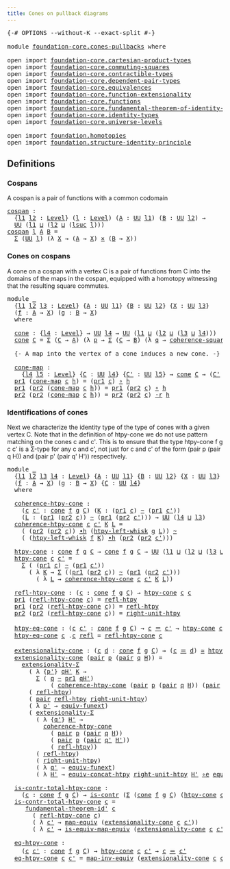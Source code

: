 ```yaml
---
title: Cones on pullback diagrams
---
```


<pre class="Agda"><a id="52" class="Symbol">{-#</a> <a id="56" class="Keyword">OPTIONS</a> <a id="64" class="Pragma">--without-K</a> <a id="76" class="Pragma">--exact-split</a> <a id="90" class="Symbol">#-}</a>

<a id="95" class="Keyword">module</a> <a id="102" href="foundation-core.cones-pullbacks.html" class="Module">foundation-core.cones-pullbacks</a> <a id="134" class="Keyword">where</a>

<a id="141" class="Keyword">open</a> <a id="146" class="Keyword">import</a> <a id="153" href="foundation-core.cartesian-product-types.html" class="Module">foundation-core.cartesian-product-types</a>
<a id="193" class="Keyword">open</a> <a id="198" class="Keyword">import</a> <a id="205" href="foundation-core.commuting-squares.html" class="Module">foundation-core.commuting-squares</a>
<a id="239" class="Keyword">open</a> <a id="244" class="Keyword">import</a> <a id="251" href="foundation-core.contractible-types.html" class="Module">foundation-core.contractible-types</a>
<a id="286" class="Keyword">open</a> <a id="291" class="Keyword">import</a> <a id="298" href="foundation-core.dependent-pair-types.html" class="Module">foundation-core.dependent-pair-types</a>
<a id="335" class="Keyword">open</a> <a id="340" class="Keyword">import</a> <a id="347" href="foundation-core.equivalences.html" class="Module">foundation-core.equivalences</a>
<a id="376" class="Keyword">open</a> <a id="381" class="Keyword">import</a> <a id="388" href="foundation-core.function-extensionality.html" class="Module">foundation-core.function-extensionality</a>
<a id="428" class="Keyword">open</a> <a id="433" class="Keyword">import</a> <a id="440" href="foundation-core.functions.html" class="Module">foundation-core.functions</a>
<a id="466" class="Keyword">open</a> <a id="471" class="Keyword">import</a> <a id="478" href="foundation-core.fundamental-theorem-of-identity-types.html" class="Module">foundation-core.fundamental-theorem-of-identity-types</a>
<a id="532" class="Keyword">open</a> <a id="537" class="Keyword">import</a> <a id="544" href="foundation-core.identity-types.html" class="Module">foundation-core.identity-types</a>
<a id="575" class="Keyword">open</a> <a id="580" class="Keyword">import</a> <a id="587" href="foundation-core.universe-levels.html" class="Module">foundation-core.universe-levels</a>

<a id="620" class="Keyword">open</a> <a id="625" class="Keyword">import</a> <a id="632" href="foundation.homotopies.html" class="Module">foundation.homotopies</a>
<a id="654" class="Keyword">open</a> <a id="659" class="Keyword">import</a> <a id="666" href="foundation.structure-identity-principle.html" class="Module">foundation.structure-identity-principle</a>
</pre>
## Definitions

### Cospans

A cospan is a pair of functions with a common codomain

<pre class="Agda"><a id="cospan"></a><a id="804" href="foundation-core.cones-pullbacks.html#804" class="Function">cospan</a> <a id="811" class="Symbol">:</a>
  <a id="815" class="Symbol">{</a><a id="816" href="foundation-core.cones-pullbacks.html#816" class="Bound">l1</a> <a id="819" href="foundation-core.cones-pullbacks.html#819" class="Bound">l2</a> <a id="822" class="Symbol">:</a> <a id="824" href="Agda.Primitive.html#597" class="Postulate">Level</a><a id="829" class="Symbol">}</a> <a id="831" class="Symbol">(</a><a id="832" href="foundation-core.cones-pullbacks.html#832" class="Bound">l</a> <a id="834" class="Symbol">:</a> <a id="836" href="Agda.Primitive.html#597" class="Postulate">Level</a><a id="841" class="Symbol">)</a> <a id="843" class="Symbol">(</a><a id="844" href="foundation-core.cones-pullbacks.html#844" class="Bound">A</a> <a id="846" class="Symbol">:</a> <a id="848" href="foundation-core.universe-levels.html#235" class="Primitive">UU</a> <a id="851" href="foundation-core.cones-pullbacks.html#816" class="Bound">l1</a><a id="853" class="Symbol">)</a> <a id="855" class="Symbol">(</a><a id="856" href="foundation-core.cones-pullbacks.html#856" class="Bound">B</a> <a id="858" class="Symbol">:</a> <a id="860" href="foundation-core.universe-levels.html#235" class="Primitive">UU</a> <a id="863" href="foundation-core.cones-pullbacks.html#819" class="Bound">l2</a><a id="865" class="Symbol">)</a> <a id="867" class="Symbol">→</a>
  <a id="871" href="foundation-core.universe-levels.html#235" class="Primitive">UU</a> <a id="874" class="Symbol">(</a><a id="875" href="foundation-core.cones-pullbacks.html#816" class="Bound">l1</a> <a id="878" href="Agda.Primitive.html#810" class="Primitive Operator">⊔</a> <a id="880" class="Symbol">(</a><a id="881" href="foundation-core.cones-pullbacks.html#819" class="Bound">l2</a> <a id="884" href="Agda.Primitive.html#810" class="Primitive Operator">⊔</a> <a id="886" class="Symbol">(</a><a id="887" href="Agda.Primitive.html#780" class="Primitive">lsuc</a> <a id="892" href="foundation-core.cones-pullbacks.html#832" class="Bound">l</a><a id="893" class="Symbol">)))</a>
<a id="897" href="foundation-core.cones-pullbacks.html#804" class="Function">cospan</a> <a id="904" href="foundation-core.cones-pullbacks.html#904" class="Bound">l</a> <a id="906" href="foundation-core.cones-pullbacks.html#906" class="Bound">A</a> <a id="908" href="foundation-core.cones-pullbacks.html#908" class="Bound">B</a> <a id="910" class="Symbol">=</a>
  <a id="914" href="foundation-core.dependent-pair-types.html#515" class="Record">Σ</a> <a id="916" class="Symbol">(</a><a id="917" href="foundation-core.universe-levels.html#235" class="Primitive">UU</a> <a id="920" href="foundation-core.cones-pullbacks.html#904" class="Bound">l</a><a id="921" class="Symbol">)</a> <a id="923" class="Symbol">(λ</a> <a id="926" href="foundation-core.cones-pullbacks.html#926" class="Bound">X</a> <a id="928" class="Symbol">→</a> <a id="930" class="Symbol">(</a><a id="931" href="foundation-core.cones-pullbacks.html#906" class="Bound">A</a> <a id="933" class="Symbol">→</a> <a id="935" href="foundation-core.cones-pullbacks.html#926" class="Bound">X</a><a id="936" class="Symbol">)</a> <a id="938" href="foundation-core.cartesian-product-types.html#590" class="Function Operator">×</a> <a id="940" class="Symbol">(</a><a id="941" href="foundation-core.cones-pullbacks.html#908" class="Bound">B</a> <a id="943" class="Symbol">→</a> <a id="945" href="foundation-core.cones-pullbacks.html#926" class="Bound">X</a><a id="946" class="Symbol">))</a>
</pre>
### Cones on cospans

A cone on a cospan with a vertex C is a pair of functions from C into the domains of the maps in the cospan, equipped with a homotopy witnessing that the resulting square commutes.

<pre class="Agda"><a id="1166" class="Keyword">module</a> <a id="1173" href="foundation-core.cones-pullbacks.html#1173" class="Module">_</a>
  <a id="1177" class="Symbol">{</a><a id="1178" href="foundation-core.cones-pullbacks.html#1178" class="Bound">l1</a> <a id="1181" href="foundation-core.cones-pullbacks.html#1181" class="Bound">l2</a> <a id="1184" href="foundation-core.cones-pullbacks.html#1184" class="Bound">l3</a> <a id="1187" class="Symbol">:</a> <a id="1189" href="Agda.Primitive.html#597" class="Postulate">Level</a><a id="1194" class="Symbol">}</a> <a id="1196" class="Symbol">{</a><a id="1197" href="foundation-core.cones-pullbacks.html#1197" class="Bound">A</a> <a id="1199" class="Symbol">:</a> <a id="1201" href="foundation-core.universe-levels.html#235" class="Primitive">UU</a> <a id="1204" href="foundation-core.cones-pullbacks.html#1178" class="Bound">l1</a><a id="1206" class="Symbol">}</a> <a id="1208" class="Symbol">{</a><a id="1209" href="foundation-core.cones-pullbacks.html#1209" class="Bound">B</a> <a id="1211" class="Symbol">:</a> <a id="1213" href="foundation-core.universe-levels.html#235" class="Primitive">UU</a> <a id="1216" href="foundation-core.cones-pullbacks.html#1181" class="Bound">l2</a><a id="1218" class="Symbol">}</a> <a id="1220" class="Symbol">{</a><a id="1221" href="foundation-core.cones-pullbacks.html#1221" class="Bound">X</a> <a id="1223" class="Symbol">:</a> <a id="1225" href="foundation-core.universe-levels.html#235" class="Primitive">UU</a> <a id="1228" href="foundation-core.cones-pullbacks.html#1184" class="Bound">l3</a><a id="1230" class="Symbol">}</a>
  <a id="1234" class="Symbol">(</a><a id="1235" href="foundation-core.cones-pullbacks.html#1235" class="Bound">f</a> <a id="1237" class="Symbol">:</a> <a id="1239" href="foundation-core.cones-pullbacks.html#1197" class="Bound">A</a> <a id="1241" class="Symbol">→</a> <a id="1243" href="foundation-core.cones-pullbacks.html#1221" class="Bound">X</a><a id="1244" class="Symbol">)</a> <a id="1246" class="Symbol">(</a><a id="1247" href="foundation-core.cones-pullbacks.html#1247" class="Bound">g</a> <a id="1249" class="Symbol">:</a> <a id="1251" href="foundation-core.cones-pullbacks.html#1209" class="Bound">B</a> <a id="1253" class="Symbol">→</a> <a id="1255" href="foundation-core.cones-pullbacks.html#1221" class="Bound">X</a><a id="1256" class="Symbol">)</a>
  <a id="1260" class="Keyword">where</a>
   
  <a id="1272" href="foundation-core.cones-pullbacks.html#1272" class="Function">cone</a> <a id="1277" class="Symbol">:</a> <a id="1279" class="Symbol">{</a><a id="1280" href="foundation-core.cones-pullbacks.html#1280" class="Bound">l4</a> <a id="1283" class="Symbol">:</a> <a id="1285" href="Agda.Primitive.html#597" class="Postulate">Level</a><a id="1290" class="Symbol">}</a> <a id="1292" class="Symbol">→</a> <a id="1294" href="foundation-core.universe-levels.html#235" class="Primitive">UU</a> <a id="1297" href="foundation-core.cones-pullbacks.html#1280" class="Bound">l4</a> <a id="1300" class="Symbol">→</a> <a id="1302" href="foundation-core.universe-levels.html#235" class="Primitive">UU</a> <a id="1305" class="Symbol">(</a><a id="1306" href="foundation-core.cones-pullbacks.html#1178" class="Bound">l1</a> <a id="1309" href="Agda.Primitive.html#810" class="Primitive Operator">⊔</a> <a id="1311" class="Symbol">(</a><a id="1312" href="foundation-core.cones-pullbacks.html#1181" class="Bound">l2</a> <a id="1315" href="Agda.Primitive.html#810" class="Primitive Operator">⊔</a> <a id="1317" class="Symbol">(</a><a id="1318" href="foundation-core.cones-pullbacks.html#1184" class="Bound">l3</a> <a id="1321" href="Agda.Primitive.html#810" class="Primitive Operator">⊔</a> <a id="1323" href="foundation-core.cones-pullbacks.html#1280" class="Bound">l4</a><a id="1325" class="Symbol">)))</a>
  <a id="1331" href="foundation-core.cones-pullbacks.html#1272" class="Function">cone</a> <a id="1336" href="foundation-core.cones-pullbacks.html#1336" class="Bound">C</a> <a id="1338" class="Symbol">=</a> <a id="1340" href="foundation-core.dependent-pair-types.html#515" class="Record">Σ</a> <a id="1342" class="Symbol">(</a><a id="1343" href="foundation-core.cones-pullbacks.html#1336" class="Bound">C</a> <a id="1345" class="Symbol">→</a> <a id="1347" href="foundation-core.cones-pullbacks.html#1197" class="Bound">A</a><a id="1348" class="Symbol">)</a> <a id="1350" class="Symbol">(λ</a> <a id="1353" href="foundation-core.cones-pullbacks.html#1353" class="Bound">p</a> <a id="1355" class="Symbol">→</a> <a id="1357" href="foundation-core.dependent-pair-types.html#515" class="Record">Σ</a> <a id="1359" class="Symbol">(</a><a id="1360" href="foundation-core.cones-pullbacks.html#1336" class="Bound">C</a> <a id="1362" class="Symbol">→</a> <a id="1364" href="foundation-core.cones-pullbacks.html#1209" class="Bound">B</a><a id="1365" class="Symbol">)</a> <a id="1367" class="Symbol">(λ</a> <a id="1370" href="foundation-core.cones-pullbacks.html#1370" class="Bound">q</a> <a id="1372" class="Symbol">→</a> <a id="1374" href="foundation-core.commuting-squares.html#545" class="Function">coherence-square</a> <a id="1391" href="foundation-core.cones-pullbacks.html#1370" class="Bound">q</a> <a id="1393" href="foundation-core.cones-pullbacks.html#1353" class="Bound">p</a> <a id="1395" href="foundation-core.cones-pullbacks.html#1247" class="Bound">g</a> <a id="1397" href="foundation-core.cones-pullbacks.html#1235" class="Bound">f</a><a id="1398" class="Symbol">))</a>

  <a id="1404" class="Comment">{- A map into the vertex of a cone induces a new cone. -}</a>
  
  <a id="1467" href="foundation-core.cones-pullbacks.html#1467" class="Function">cone-map</a> <a id="1476" class="Symbol">:</a>
    <a id="1482" class="Symbol">{</a><a id="1483" href="foundation-core.cones-pullbacks.html#1483" class="Bound">l4</a> <a id="1486" href="foundation-core.cones-pullbacks.html#1486" class="Bound">l5</a> <a id="1489" class="Symbol">:</a> <a id="1491" href="Agda.Primitive.html#597" class="Postulate">Level</a><a id="1496" class="Symbol">}</a> <a id="1498" class="Symbol">{</a><a id="1499" href="foundation-core.cones-pullbacks.html#1499" class="Bound">C</a> <a id="1501" class="Symbol">:</a> <a id="1503" href="foundation-core.universe-levels.html#235" class="Primitive">UU</a> <a id="1506" href="foundation-core.cones-pullbacks.html#1483" class="Bound">l4</a><a id="1508" class="Symbol">}</a> <a id="1510" class="Symbol">{</a><a id="1511" href="foundation-core.cones-pullbacks.html#1511" class="Bound">C&#39;</a> <a id="1514" class="Symbol">:</a> <a id="1516" href="foundation-core.universe-levels.html#235" class="Primitive">UU</a> <a id="1519" href="foundation-core.cones-pullbacks.html#1486" class="Bound">l5</a><a id="1521" class="Symbol">}</a> <a id="1523" class="Symbol">→</a> <a id="1525" href="foundation-core.cones-pullbacks.html#1272" class="Function">cone</a> <a id="1530" href="foundation-core.cones-pullbacks.html#1499" class="Bound">C</a> <a id="1532" class="Symbol">→</a> <a id="1534" class="Symbol">(</a><a id="1535" href="foundation-core.cones-pullbacks.html#1511" class="Bound">C&#39;</a> <a id="1538" class="Symbol">→</a> <a id="1540" href="foundation-core.cones-pullbacks.html#1499" class="Bound">C</a><a id="1541" class="Symbol">)</a> <a id="1543" class="Symbol">→</a> <a id="1545" href="foundation-core.cones-pullbacks.html#1272" class="Function">cone</a> <a id="1550" href="foundation-core.cones-pullbacks.html#1511" class="Bound">C&#39;</a>
  <a id="1555" href="foundation-core.dependent-pair-types.html#605" class="Field">pr1</a> <a id="1559" class="Symbol">(</a><a id="1560" href="foundation-core.cones-pullbacks.html#1467" class="Function">cone-map</a> <a id="1569" href="foundation-core.cones-pullbacks.html#1569" class="Bound">c</a> <a id="1571" href="foundation-core.cones-pullbacks.html#1571" class="Bound">h</a><a id="1572" class="Symbol">)</a> <a id="1574" class="Symbol">=</a> <a id="1576" class="Symbol">(</a><a id="1577" href="foundation-core.dependent-pair-types.html#605" class="Field">pr1</a> <a id="1581" href="foundation-core.cones-pullbacks.html#1569" class="Bound">c</a><a id="1582" class="Symbol">)</a> <a id="1584" href="foundation-core.functions.html#420" class="Function Operator">∘</a> <a id="1586" href="foundation-core.cones-pullbacks.html#1571" class="Bound">h</a>
  <a id="1590" href="foundation-core.dependent-pair-types.html#605" class="Field">pr1</a> <a id="1594" class="Symbol">(</a><a id="1595" href="foundation-core.dependent-pair-types.html#617" class="Field">pr2</a> <a id="1599" class="Symbol">(</a><a id="1600" href="foundation-core.cones-pullbacks.html#1467" class="Function">cone-map</a> <a id="1609" href="foundation-core.cones-pullbacks.html#1609" class="Bound">c</a> <a id="1611" href="foundation-core.cones-pullbacks.html#1611" class="Bound">h</a><a id="1612" class="Symbol">))</a> <a id="1615" class="Symbol">=</a> <a id="1617" href="foundation-core.dependent-pair-types.html#605" class="Field">pr1</a> <a id="1621" class="Symbol">(</a><a id="1622" href="foundation-core.dependent-pair-types.html#617" class="Field">pr2</a> <a id="1626" href="foundation-core.cones-pullbacks.html#1609" class="Bound">c</a><a id="1627" class="Symbol">)</a> <a id="1629" href="foundation-core.functions.html#420" class="Function Operator">∘</a> <a id="1631" href="foundation-core.cones-pullbacks.html#1611" class="Bound">h</a>
  <a id="1635" href="foundation-core.dependent-pair-types.html#617" class="Field">pr2</a> <a id="1639" class="Symbol">(</a><a id="1640" href="foundation-core.dependent-pair-types.html#617" class="Field">pr2</a> <a id="1644" class="Symbol">(</a><a id="1645" href="foundation-core.cones-pullbacks.html#1467" class="Function">cone-map</a> <a id="1654" href="foundation-core.cones-pullbacks.html#1654" class="Bound">c</a> <a id="1656" href="foundation-core.cones-pullbacks.html#1656" class="Bound">h</a><a id="1657" class="Symbol">))</a> <a id="1660" class="Symbol">=</a> <a id="1662" href="foundation-core.dependent-pair-types.html#617" class="Field">pr2</a> <a id="1666" class="Symbol">(</a><a id="1667" href="foundation-core.dependent-pair-types.html#617" class="Field">pr2</a> <a id="1671" href="foundation-core.cones-pullbacks.html#1654" class="Bound">c</a><a id="1672" class="Symbol">)</a> <a id="1674" href="foundation-core.homotopies.html#2083" class="Function Operator">·r</a> <a id="1677" href="foundation-core.cones-pullbacks.html#1656" class="Bound">h</a>
</pre>
### Identifications of cones

Next we characterize the identity type of the type of cones with a given vertex C. Note that in the definition of htpy-cone we do not use pattern matching on the cones c and c'. This is to ensure that the type htpy-cone f g c c' is a Σ-type for any c and c', not just for c and c' of the form (pair p (pair q H)) and (pair p' (pair q' H')) respectively.

<pre class="Agda"><a id="2077" class="Keyword">module</a> <a id="2084" href="foundation-core.cones-pullbacks.html#2084" class="Module">_</a>
  <a id="2088" class="Symbol">{</a><a id="2089" href="foundation-core.cones-pullbacks.html#2089" class="Bound">l1</a> <a id="2092" href="foundation-core.cones-pullbacks.html#2092" class="Bound">l2</a> <a id="2095" href="foundation-core.cones-pullbacks.html#2095" class="Bound">l3</a> <a id="2098" href="foundation-core.cones-pullbacks.html#2098" class="Bound">l4</a> <a id="2101" class="Symbol">:</a> <a id="2103" href="Agda.Primitive.html#597" class="Postulate">Level</a><a id="2108" class="Symbol">}</a> <a id="2110" class="Symbol">{</a><a id="2111" href="foundation-core.cones-pullbacks.html#2111" class="Bound">A</a> <a id="2113" class="Symbol">:</a> <a id="2115" href="foundation-core.universe-levels.html#235" class="Primitive">UU</a> <a id="2118" href="foundation-core.cones-pullbacks.html#2089" class="Bound">l1</a><a id="2120" class="Symbol">}</a> <a id="2122" class="Symbol">{</a><a id="2123" href="foundation-core.cones-pullbacks.html#2123" class="Bound">B</a> <a id="2125" class="Symbol">:</a> <a id="2127" href="foundation-core.universe-levels.html#235" class="Primitive">UU</a> <a id="2130" href="foundation-core.cones-pullbacks.html#2092" class="Bound">l2</a><a id="2132" class="Symbol">}</a> <a id="2134" class="Symbol">{</a><a id="2135" href="foundation-core.cones-pullbacks.html#2135" class="Bound">X</a> <a id="2137" class="Symbol">:</a> <a id="2139" href="foundation-core.universe-levels.html#235" class="Primitive">UU</a> <a id="2142" href="foundation-core.cones-pullbacks.html#2095" class="Bound">l3</a><a id="2144" class="Symbol">}</a>
  <a id="2148" class="Symbol">(</a><a id="2149" href="foundation-core.cones-pullbacks.html#2149" class="Bound">f</a> <a id="2151" class="Symbol">:</a> <a id="2153" href="foundation-core.cones-pullbacks.html#2111" class="Bound">A</a> <a id="2155" class="Symbol">→</a> <a id="2157" href="foundation-core.cones-pullbacks.html#2135" class="Bound">X</a><a id="2158" class="Symbol">)</a> <a id="2160" class="Symbol">(</a><a id="2161" href="foundation-core.cones-pullbacks.html#2161" class="Bound">g</a> <a id="2163" class="Symbol">:</a> <a id="2165" href="foundation-core.cones-pullbacks.html#2123" class="Bound">B</a> <a id="2167" class="Symbol">→</a> <a id="2169" href="foundation-core.cones-pullbacks.html#2135" class="Bound">X</a><a id="2170" class="Symbol">)</a> <a id="2172" class="Symbol">{</a><a id="2173" href="foundation-core.cones-pullbacks.html#2173" class="Bound">C</a> <a id="2175" class="Symbol">:</a> <a id="2177" href="foundation-core.universe-levels.html#235" class="Primitive">UU</a> <a id="2180" href="foundation-core.cones-pullbacks.html#2098" class="Bound">l4</a><a id="2182" class="Symbol">}</a>
  <a id="2186" class="Keyword">where</a>
  
  <a id="2197" href="foundation-core.cones-pullbacks.html#2197" class="Function">coherence-htpy-cone</a> <a id="2217" class="Symbol">:</a>
    <a id="2223" class="Symbol">(</a><a id="2224" href="foundation-core.cones-pullbacks.html#2224" class="Bound">c</a> <a id="2226" href="foundation-core.cones-pullbacks.html#2226" class="Bound">c&#39;</a> <a id="2229" class="Symbol">:</a> <a id="2231" href="foundation-core.cones-pullbacks.html#1272" class="Function">cone</a> <a id="2236" href="foundation-core.cones-pullbacks.html#2149" class="Bound">f</a> <a id="2238" href="foundation-core.cones-pullbacks.html#2161" class="Bound">g</a> <a id="2240" href="foundation-core.cones-pullbacks.html#2173" class="Bound">C</a><a id="2241" class="Symbol">)</a> <a id="2243" class="Symbol">(</a><a id="2244" href="foundation-core.cones-pullbacks.html#2244" class="Bound">K</a> <a id="2246" class="Symbol">:</a> <a id="2248" class="Symbol">(</a><a id="2249" href="foundation-core.dependent-pair-types.html#605" class="Field">pr1</a> <a id="2253" href="foundation-core.cones-pullbacks.html#2224" class="Bound">c</a><a id="2254" class="Symbol">)</a> <a id="2256" href="foundation-core.homotopies.html#627" class="Function Operator">~</a> <a id="2258" class="Symbol">(</a><a id="2259" href="foundation-core.dependent-pair-types.html#605" class="Field">pr1</a> <a id="2263" href="foundation-core.cones-pullbacks.html#2226" class="Bound">c&#39;</a><a id="2265" class="Symbol">))</a>
    <a id="2272" class="Symbol">(</a><a id="2273" href="foundation-core.cones-pullbacks.html#2273" class="Bound">L</a> <a id="2275" class="Symbol">:</a> <a id="2277" class="Symbol">(</a><a id="2278" href="foundation-core.dependent-pair-types.html#605" class="Field">pr1</a> <a id="2282" class="Symbol">(</a><a id="2283" href="foundation-core.dependent-pair-types.html#617" class="Field">pr2</a> <a id="2287" href="foundation-core.cones-pullbacks.html#2224" class="Bound">c</a><a id="2288" class="Symbol">))</a> <a id="2291" href="foundation-core.homotopies.html#627" class="Function Operator">~</a> <a id="2293" class="Symbol">(</a><a id="2294" href="foundation-core.dependent-pair-types.html#605" class="Field">pr1</a> <a id="2298" class="Symbol">(</a><a id="2299" href="foundation-core.dependent-pair-types.html#617" class="Field">pr2</a> <a id="2303" href="foundation-core.cones-pullbacks.html#2226" class="Bound">c&#39;</a><a id="2305" class="Symbol">)))</a> <a id="2309" class="Symbol">→</a> <a id="2311" href="foundation-core.universe-levels.html#235" class="Primitive">UU</a> <a id="2314" class="Symbol">(</a><a id="2315" href="foundation-core.cones-pullbacks.html#2098" class="Bound">l4</a> <a id="2318" href="Agda.Primitive.html#810" class="Primitive Operator">⊔</a> <a id="2320" href="foundation-core.cones-pullbacks.html#2095" class="Bound">l3</a><a id="2322" class="Symbol">)</a>
  <a id="2326" href="foundation-core.cones-pullbacks.html#2197" class="Function">coherence-htpy-cone</a> <a id="2346" href="foundation-core.cones-pullbacks.html#2346" class="Bound">c</a> <a id="2348" href="foundation-core.cones-pullbacks.html#2348" class="Bound">c&#39;</a> <a id="2351" href="foundation-core.cones-pullbacks.html#2351" class="Bound">K</a> <a id="2353" href="foundation-core.cones-pullbacks.html#2353" class="Bound">L</a> <a id="2355" class="Symbol">=</a>
    <a id="2361" class="Symbol">(</a> <a id="2363" class="Symbol">(</a><a id="2364" href="foundation-core.dependent-pair-types.html#617" class="Field">pr2</a> <a id="2368" class="Symbol">(</a><a id="2369" href="foundation-core.dependent-pair-types.html#617" class="Field">pr2</a> <a id="2373" href="foundation-core.cones-pullbacks.html#2346" class="Bound">c</a><a id="2374" class="Symbol">))</a> <a id="2377" href="foundation-core.homotopies.html#1167" class="Function Operator">∙h</a> <a id="2380" class="Symbol">(</a><a id="2381" href="foundation-core.homotopies.html#1696" class="Function">htpy-left-whisk</a> <a id="2397" href="foundation-core.cones-pullbacks.html#2161" class="Bound">g</a> <a id="2399" href="foundation-core.cones-pullbacks.html#2353" class="Bound">L</a><a id="2400" class="Symbol">))</a> <a id="2403" href="foundation-core.homotopies.html#627" class="Function Operator">~</a>
    <a id="2409" class="Symbol">(</a> <a id="2411" class="Symbol">(</a><a id="2412" href="foundation-core.homotopies.html#1696" class="Function">htpy-left-whisk</a> <a id="2428" href="foundation-core.cones-pullbacks.html#2149" class="Bound">f</a> <a id="2430" href="foundation-core.cones-pullbacks.html#2351" class="Bound">K</a><a id="2431" class="Symbol">)</a> <a id="2433" href="foundation-core.homotopies.html#1167" class="Function Operator">∙h</a> <a id="2436" class="Symbol">(</a><a id="2437" href="foundation-core.dependent-pair-types.html#617" class="Field">pr2</a> <a id="2441" class="Symbol">(</a><a id="2442" href="foundation-core.dependent-pair-types.html#617" class="Field">pr2</a> <a id="2446" href="foundation-core.cones-pullbacks.html#2348" class="Bound">c&#39;</a><a id="2448" class="Symbol">)))</a>

  <a id="2455" href="foundation-core.cones-pullbacks.html#2455" class="Function">htpy-cone</a> <a id="2465" class="Symbol">:</a> <a id="2467" href="foundation-core.cones-pullbacks.html#1272" class="Function">cone</a> <a id="2472" href="foundation-core.cones-pullbacks.html#2149" class="Bound">f</a> <a id="2474" href="foundation-core.cones-pullbacks.html#2161" class="Bound">g</a> <a id="2476" href="foundation-core.cones-pullbacks.html#2173" class="Bound">C</a> <a id="2478" class="Symbol">→</a> <a id="2480" href="foundation-core.cones-pullbacks.html#1272" class="Function">cone</a> <a id="2485" href="foundation-core.cones-pullbacks.html#2149" class="Bound">f</a> <a id="2487" href="foundation-core.cones-pullbacks.html#2161" class="Bound">g</a> <a id="2489" href="foundation-core.cones-pullbacks.html#2173" class="Bound">C</a> <a id="2491" class="Symbol">→</a> <a id="2493" href="foundation-core.universe-levels.html#235" class="Primitive">UU</a> <a id="2496" class="Symbol">(</a><a id="2497" href="foundation-core.cones-pullbacks.html#2089" class="Bound">l1</a> <a id="2500" href="Agda.Primitive.html#810" class="Primitive Operator">⊔</a> <a id="2502" class="Symbol">(</a><a id="2503" href="foundation-core.cones-pullbacks.html#2092" class="Bound">l2</a> <a id="2506" href="Agda.Primitive.html#810" class="Primitive Operator">⊔</a> <a id="2508" class="Symbol">(</a><a id="2509" href="foundation-core.cones-pullbacks.html#2095" class="Bound">l3</a> <a id="2512" href="Agda.Primitive.html#810" class="Primitive Operator">⊔</a> <a id="2514" href="foundation-core.cones-pullbacks.html#2098" class="Bound">l4</a><a id="2516" class="Symbol">)))</a>
  <a id="2522" href="foundation-core.cones-pullbacks.html#2455" class="Function">htpy-cone</a> <a id="2532" href="foundation-core.cones-pullbacks.html#2532" class="Bound">c</a> <a id="2534" href="foundation-core.cones-pullbacks.html#2534" class="Bound">c&#39;</a> <a id="2537" class="Symbol">=</a>
    <a id="2543" href="foundation-core.dependent-pair-types.html#515" class="Record">Σ</a> <a id="2545" class="Symbol">(</a> <a id="2547" class="Symbol">(</a><a id="2548" href="foundation-core.dependent-pair-types.html#605" class="Field">pr1</a> <a id="2552" href="foundation-core.cones-pullbacks.html#2532" class="Bound">c</a><a id="2553" class="Symbol">)</a> <a id="2555" href="foundation-core.homotopies.html#627" class="Function Operator">~</a> <a id="2557" class="Symbol">(</a><a id="2558" href="foundation-core.dependent-pair-types.html#605" class="Field">pr1</a> <a id="2562" href="foundation-core.cones-pullbacks.html#2534" class="Bound">c&#39;</a><a id="2564" class="Symbol">))</a>
      <a id="2573" class="Symbol">(</a> <a id="2575" class="Symbol">λ</a> <a id="2577" href="foundation-core.cones-pullbacks.html#2577" class="Bound">K</a> <a id="2579" class="Symbol">→</a> <a id="2581" href="foundation-core.dependent-pair-types.html#515" class="Record">Σ</a> <a id="2583" class="Symbol">((</a><a id="2585" href="foundation-core.dependent-pair-types.html#605" class="Field">pr1</a> <a id="2589" class="Symbol">(</a><a id="2590" href="foundation-core.dependent-pair-types.html#617" class="Field">pr2</a> <a id="2594" href="foundation-core.cones-pullbacks.html#2532" class="Bound">c</a><a id="2595" class="Symbol">))</a> <a id="2598" href="foundation-core.homotopies.html#627" class="Function Operator">~</a> <a id="2600" class="Symbol">(</a><a id="2601" href="foundation-core.dependent-pair-types.html#605" class="Field">pr1</a> <a id="2605" class="Symbol">(</a><a id="2606" href="foundation-core.dependent-pair-types.html#617" class="Field">pr2</a> <a id="2610" href="foundation-core.cones-pullbacks.html#2534" class="Bound">c&#39;</a><a id="2612" class="Symbol">)))</a>
        <a id="2624" class="Symbol">(</a> <a id="2626" class="Symbol">λ</a> <a id="2628" href="foundation-core.cones-pullbacks.html#2628" class="Bound">L</a> <a id="2630" class="Symbol">→</a> <a id="2632" href="foundation-core.cones-pullbacks.html#2197" class="Function">coherence-htpy-cone</a> <a id="2652" href="foundation-core.cones-pullbacks.html#2532" class="Bound">c</a> <a id="2654" href="foundation-core.cones-pullbacks.html#2534" class="Bound">c&#39;</a> <a id="2657" href="foundation-core.cones-pullbacks.html#2577" class="Bound">K</a> <a id="2659" href="foundation-core.cones-pullbacks.html#2628" class="Bound">L</a><a id="2660" class="Symbol">))</a>

  <a id="2666" href="foundation-core.cones-pullbacks.html#2666" class="Function">refl-htpy-cone</a> <a id="2681" class="Symbol">:</a> <a id="2683" class="Symbol">(</a><a id="2684" href="foundation-core.cones-pullbacks.html#2684" class="Bound">c</a> <a id="2686" class="Symbol">:</a> <a id="2688" href="foundation-core.cones-pullbacks.html#1272" class="Function">cone</a> <a id="2693" href="foundation-core.cones-pullbacks.html#2149" class="Bound">f</a> <a id="2695" href="foundation-core.cones-pullbacks.html#2161" class="Bound">g</a> <a id="2697" href="foundation-core.cones-pullbacks.html#2173" class="Bound">C</a><a id="2698" class="Symbol">)</a> <a id="2700" class="Symbol">→</a> <a id="2702" href="foundation-core.cones-pullbacks.html#2455" class="Function">htpy-cone</a> <a id="2712" href="foundation-core.cones-pullbacks.html#2684" class="Bound">c</a> <a id="2714" href="foundation-core.cones-pullbacks.html#2684" class="Bound">c</a>
  <a id="2718" href="foundation-core.dependent-pair-types.html#605" class="Field">pr1</a> <a id="2722" class="Symbol">(</a><a id="2723" href="foundation-core.cones-pullbacks.html#2666" class="Function">refl-htpy-cone</a> <a id="2738" href="foundation-core.cones-pullbacks.html#2738" class="Bound">c</a><a id="2739" class="Symbol">)</a> <a id="2741" class="Symbol">=</a> <a id="2743" href="foundation-core.homotopies.html#741" class="Function">refl-htpy</a>
  <a id="2755" href="foundation-core.dependent-pair-types.html#605" class="Field">pr1</a> <a id="2759" class="Symbol">(</a><a id="2760" href="foundation-core.dependent-pair-types.html#617" class="Field">pr2</a> <a id="2764" class="Symbol">(</a><a id="2765" href="foundation-core.cones-pullbacks.html#2666" class="Function">refl-htpy-cone</a> <a id="2780" href="foundation-core.cones-pullbacks.html#2780" class="Bound">c</a><a id="2781" class="Symbol">))</a> <a id="2784" class="Symbol">=</a> <a id="2786" href="foundation-core.homotopies.html#741" class="Function">refl-htpy</a>
  <a id="2798" href="foundation-core.dependent-pair-types.html#617" class="Field">pr2</a> <a id="2802" class="Symbol">(</a><a id="2803" href="foundation-core.dependent-pair-types.html#617" class="Field">pr2</a> <a id="2807" class="Symbol">(</a><a id="2808" href="foundation-core.cones-pullbacks.html#2666" class="Function">refl-htpy-cone</a> <a id="2823" href="foundation-core.cones-pullbacks.html#2823" class="Bound">c</a><a id="2824" class="Symbol">))</a> <a id="2827" class="Symbol">=</a> <a id="2829" href="foundation-core.homotopies.html#2584" class="Function">right-unit-htpy</a>
      
  <a id="2854" href="foundation-core.cones-pullbacks.html#2854" class="Function">htpy-eq-cone</a> <a id="2867" class="Symbol">:</a> <a id="2869" class="Symbol">(</a><a id="2870" href="foundation-core.cones-pullbacks.html#2870" class="Bound">c</a> <a id="2872" href="foundation-core.cones-pullbacks.html#2872" class="Bound">c&#39;</a> <a id="2875" class="Symbol">:</a> <a id="2877" href="foundation-core.cones-pullbacks.html#1272" class="Function">cone</a> <a id="2882" href="foundation-core.cones-pullbacks.html#2149" class="Bound">f</a> <a id="2884" href="foundation-core.cones-pullbacks.html#2161" class="Bound">g</a> <a id="2886" href="foundation-core.cones-pullbacks.html#2173" class="Bound">C</a><a id="2887" class="Symbol">)</a> <a id="2889" class="Symbol">→</a> <a id="2891" href="foundation-core.cones-pullbacks.html#2870" class="Bound">c</a> <a id="2893" href="foundation-core.identity-types.html#1865" class="Function Operator">＝</a> <a id="2895" href="foundation-core.cones-pullbacks.html#2872" class="Bound">c&#39;</a> <a id="2898" class="Symbol">→</a> <a id="2900" href="foundation-core.cones-pullbacks.html#2455" class="Function">htpy-cone</a> <a id="2910" href="foundation-core.cones-pullbacks.html#2870" class="Bound">c</a> <a id="2912" href="foundation-core.cones-pullbacks.html#2872" class="Bound">c&#39;</a>
  <a id="2917" href="foundation-core.cones-pullbacks.html#2854" class="Function">htpy-eq-cone</a> <a id="2930" href="foundation-core.cones-pullbacks.html#2930" class="Bound">c</a> <a id="2932" class="DottedPattern Symbol">.</a><a id="2933" href="foundation-core.cones-pullbacks.html#2930" class="DottedPattern Bound">c</a> <a id="2935" href="foundation-core.identity-types.html#1820" class="InductiveConstructor">refl</a> <a id="2940" class="Symbol">=</a> <a id="2942" href="foundation-core.cones-pullbacks.html#2666" class="Function">refl-htpy-cone</a> <a id="2957" href="foundation-core.cones-pullbacks.html#2930" class="Bound">c</a>

  <a id="2962" href="foundation-core.cones-pullbacks.html#2962" class="Function">extensionality-cone</a> <a id="2982" class="Symbol">:</a> <a id="2984" class="Symbol">(</a><a id="2985" href="foundation-core.cones-pullbacks.html#2985" class="Bound">c</a> <a id="2987" href="foundation-core.cones-pullbacks.html#2987" class="Bound">d</a> <a id="2989" class="Symbol">:</a> <a id="2991" href="foundation-core.cones-pullbacks.html#1272" class="Function">cone</a> <a id="2996" href="foundation-core.cones-pullbacks.html#2149" class="Bound">f</a> <a id="2998" href="foundation-core.cones-pullbacks.html#2161" class="Bound">g</a> <a id="3000" href="foundation-core.cones-pullbacks.html#2173" class="Bound">C</a><a id="3001" class="Symbol">)</a> <a id="3003" class="Symbol">→</a> <a id="3005" class="Symbol">(</a><a id="3006" href="foundation-core.cones-pullbacks.html#2985" class="Bound">c</a> <a id="3008" href="foundation-core.identity-types.html#1865" class="Function Operator">＝</a> <a id="3010" href="foundation-core.cones-pullbacks.html#2987" class="Bound">d</a><a id="3011" class="Symbol">)</a> <a id="3013" href="foundation-core.equivalences.html#1621" class="Function Operator">≃</a> <a id="3015" href="foundation-core.cones-pullbacks.html#2455" class="Function">htpy-cone</a> <a id="3025" href="foundation-core.cones-pullbacks.html#2985" class="Bound">c</a> <a id="3027" href="foundation-core.cones-pullbacks.html#2987" class="Bound">d</a>
  <a id="3031" href="foundation-core.cones-pullbacks.html#2962" class="Function">extensionality-cone</a> <a id="3051" class="Symbol">(</a><a id="3052" href="foundation-core.dependent-pair-types.html#588" class="InductiveConstructor">pair</a> <a id="3057" href="foundation-core.cones-pullbacks.html#3057" class="Bound">p</a> <a id="3059" class="Symbol">(</a><a id="3060" href="foundation-core.dependent-pair-types.html#588" class="InductiveConstructor">pair</a> <a id="3065" href="foundation-core.cones-pullbacks.html#3065" class="Bound">q</a> <a id="3067" href="foundation-core.cones-pullbacks.html#3067" class="Bound">H</a><a id="3068" class="Symbol">))</a> <a id="3071" class="Symbol">=</a>
    <a id="3077" href="foundation.structure-identity-principle.html#2980" class="Function">extensionality-Σ</a>
      <a id="3100" class="Symbol">(</a> <a id="3102" class="Symbol">λ</a> <a id="3104" class="Symbol">{</a><a id="3105" href="foundation-core.cones-pullbacks.html#3105" class="Bound">p&#39;</a><a id="3107" class="Symbol">}</a> <a id="3109" href="foundation-core.cones-pullbacks.html#3109" class="Bound">qH&#39;</a> <a id="3113" href="foundation-core.cones-pullbacks.html#3113" class="Bound">K</a> <a id="3115" class="Symbol">→</a>
        <a id="3125" href="foundation-core.dependent-pair-types.html#515" class="Record">Σ</a> <a id="3127" class="Symbol">(</a> <a id="3129" href="foundation-core.cones-pullbacks.html#3065" class="Bound">q</a> <a id="3131" href="foundation-core.homotopies.html#627" class="Function Operator">~</a> <a id="3133" href="foundation-core.dependent-pair-types.html#605" class="Field">pr1</a> <a id="3137" href="foundation-core.cones-pullbacks.html#3109" class="Bound">qH&#39;</a><a id="3140" class="Symbol">)</a>
            <a id="3154" class="Symbol">(</a> <a id="3156" href="foundation-core.cones-pullbacks.html#2197" class="Function">coherence-htpy-cone</a> <a id="3176" class="Symbol">(</a><a id="3177" href="foundation-core.dependent-pair-types.html#588" class="InductiveConstructor">pair</a> <a id="3182" href="foundation-core.cones-pullbacks.html#3057" class="Bound">p</a> <a id="3184" class="Symbol">(</a><a id="3185" href="foundation-core.dependent-pair-types.html#588" class="InductiveConstructor">pair</a> <a id="3190" href="foundation-core.cones-pullbacks.html#3065" class="Bound">q</a> <a id="3192" href="foundation-core.cones-pullbacks.html#3067" class="Bound">H</a><a id="3193" class="Symbol">))</a> <a id="3196" class="Symbol">(</a><a id="3197" href="foundation-core.dependent-pair-types.html#588" class="InductiveConstructor">pair</a> <a id="3202" href="foundation-core.cones-pullbacks.html#3105" class="Bound">p&#39;</a> <a id="3205" href="foundation-core.cones-pullbacks.html#3109" class="Bound">qH&#39;</a><a id="3208" class="Symbol">)</a> <a id="3210" href="foundation-core.cones-pullbacks.html#3113" class="Bound">K</a><a id="3211" class="Symbol">))</a>
      <a id="3220" class="Symbol">(</a> <a id="3222" href="foundation-core.homotopies.html#741" class="Function">refl-htpy</a><a id="3231" class="Symbol">)</a>
      <a id="3239" class="Symbol">(</a> <a id="3241" href="foundation-core.dependent-pair-types.html#588" class="InductiveConstructor">pair</a> <a id="3246" href="foundation-core.homotopies.html#741" class="Function">refl-htpy</a> <a id="3256" href="foundation-core.homotopies.html#2584" class="Function">right-unit-htpy</a><a id="3271" class="Symbol">)</a>
      <a id="3279" class="Symbol">(</a> <a id="3281" class="Symbol">λ</a> <a id="3283" href="foundation-core.cones-pullbacks.html#3283" class="Bound">p&#39;</a> <a id="3286" class="Symbol">→</a> <a id="3288" href="foundation-core.function-extensionality.html#1301" class="Function">equiv-funext</a><a id="3300" class="Symbol">)</a>
      <a id="3308" class="Symbol">(</a> <a id="3310" href="foundation.structure-identity-principle.html#2980" class="Function">extensionality-Σ</a>
        <a id="3335" class="Symbol">(</a> <a id="3337" class="Symbol">λ</a> <a id="3339" class="Symbol">{</a><a id="3340" href="foundation-core.cones-pullbacks.html#3340" class="Bound">q&#39;</a><a id="3342" class="Symbol">}</a> <a id="3344" href="foundation-core.cones-pullbacks.html#3344" class="Bound">H&#39;</a> <a id="3347" class="Symbol">→</a>
          <a id="3359" href="foundation-core.cones-pullbacks.html#2197" class="Function">coherence-htpy-cone</a>
            <a id="3391" class="Symbol">(</a> <a id="3393" href="foundation-core.dependent-pair-types.html#588" class="InductiveConstructor">pair</a> <a id="3398" href="foundation-core.cones-pullbacks.html#3057" class="Bound">p</a> <a id="3400" class="Symbol">(</a><a id="3401" href="foundation-core.dependent-pair-types.html#588" class="InductiveConstructor">pair</a> <a id="3406" href="foundation-core.cones-pullbacks.html#3065" class="Bound">q</a> <a id="3408" href="foundation-core.cones-pullbacks.html#3067" class="Bound">H</a><a id="3409" class="Symbol">))</a>
            <a id="3424" class="Symbol">(</a> <a id="3426" href="foundation-core.dependent-pair-types.html#588" class="InductiveConstructor">pair</a> <a id="3431" href="foundation-core.cones-pullbacks.html#3057" class="Bound">p</a> <a id="3433" class="Symbol">(</a><a id="3434" href="foundation-core.dependent-pair-types.html#588" class="InductiveConstructor">pair</a> <a id="3439" href="foundation-core.cones-pullbacks.html#3340" class="Bound">q&#39;</a> <a id="3442" href="foundation-core.cones-pullbacks.html#3344" class="Bound">H&#39;</a><a id="3444" class="Symbol">))</a>
            <a id="3459" class="Symbol">(</a> <a id="3461" href="foundation-core.homotopies.html#741" class="Function">refl-htpy</a><a id="3470" class="Symbol">))</a>
        <a id="3481" class="Symbol">(</a> <a id="3483" href="foundation-core.homotopies.html#741" class="Function">refl-htpy</a><a id="3492" class="Symbol">)</a>
        <a id="3502" class="Symbol">(</a> <a id="3504" href="foundation-core.homotopies.html#2584" class="Function">right-unit-htpy</a><a id="3519" class="Symbol">)</a>
        <a id="3529" class="Symbol">(</a> <a id="3531" class="Symbol">λ</a> <a id="3533" href="foundation-core.cones-pullbacks.html#3533" class="Bound">q&#39;</a> <a id="3536" class="Symbol">→</a> <a id="3538" href="foundation-core.function-extensionality.html#1301" class="Function">equiv-funext</a><a id="3550" class="Symbol">)</a>
        <a id="3560" class="Symbol">(</a> <a id="3562" class="Symbol">λ</a> <a id="3564" href="foundation-core.cones-pullbacks.html#3564" class="Bound">H&#39;</a> <a id="3567" class="Symbol">→</a> <a id="3569" href="foundation.homotopies.html#6177" class="Function">equiv-concat-htpy</a> <a id="3587" href="foundation-core.homotopies.html#2584" class="Function">right-unit-htpy</a> <a id="3603" href="foundation-core.cones-pullbacks.html#3564" class="Bound">H&#39;</a> <a id="3606" href="foundation-core.equivalences.html#7869" class="Function Operator">∘e</a> <a id="3609" href="foundation-core.function-extensionality.html#1301" class="Function">equiv-funext</a><a id="3621" class="Symbol">))</a>

  <a id="3627" href="foundation-core.cones-pullbacks.html#3627" class="Function">is-contr-total-htpy-cone</a> <a id="3652" class="Symbol">:</a>
    <a id="3658" class="Symbol">(</a><a id="3659" href="foundation-core.cones-pullbacks.html#3659" class="Bound">c</a> <a id="3661" class="Symbol">:</a> <a id="3663" href="foundation-core.cones-pullbacks.html#1272" class="Function">cone</a> <a id="3668" href="foundation-core.cones-pullbacks.html#2149" class="Bound">f</a> <a id="3670" href="foundation-core.cones-pullbacks.html#2161" class="Bound">g</a> <a id="3672" href="foundation-core.cones-pullbacks.html#2173" class="Bound">C</a><a id="3673" class="Symbol">)</a> <a id="3675" class="Symbol">→</a> <a id="3677" href="foundation-core.contractible-types.html#1006" class="Function">is-contr</a> <a id="3686" class="Symbol">(</a><a id="3687" href="foundation-core.dependent-pair-types.html#515" class="Record">Σ</a> <a id="3689" class="Symbol">(</a><a id="3690" href="foundation-core.cones-pullbacks.html#1272" class="Function">cone</a> <a id="3695" href="foundation-core.cones-pullbacks.html#2149" class="Bound">f</a> <a id="3697" href="foundation-core.cones-pullbacks.html#2161" class="Bound">g</a> <a id="3699" href="foundation-core.cones-pullbacks.html#2173" class="Bound">C</a><a id="3700" class="Symbol">)</a> <a id="3702" class="Symbol">(</a><a id="3703" href="foundation-core.cones-pullbacks.html#2455" class="Function">htpy-cone</a> <a id="3713" href="foundation-core.cones-pullbacks.html#3659" class="Bound">c</a><a id="3714" class="Symbol">))</a>
  <a id="3719" href="foundation-core.cones-pullbacks.html#3627" class="Function">is-contr-total-htpy-cone</a> <a id="3744" href="foundation-core.cones-pullbacks.html#3744" class="Bound">c</a> <a id="3746" class="Symbol">=</a>
     <a id="3753" href="foundation-core.fundamental-theorem-of-identity-types.html#2175" class="Function">fundamental-theorem-id&#39;</a> <a id="3777" href="foundation-core.cones-pullbacks.html#3744" class="Bound">c</a>
       <a id="3786" class="Symbol">(</a> <a id="3788" href="foundation-core.cones-pullbacks.html#2666" class="Function">refl-htpy-cone</a> <a id="3803" href="foundation-core.cones-pullbacks.html#3744" class="Bound">c</a><a id="3804" class="Symbol">)</a>
       <a id="3813" class="Symbol">(</a> <a id="3815" class="Symbol">λ</a> <a id="3817" href="foundation-core.cones-pullbacks.html#3817" class="Bound">c&#39;</a> <a id="3820" class="Symbol">→</a> <a id="3822" href="foundation-core.equivalences.html#1821" class="Function">map-equiv</a> <a id="3832" class="Symbol">(</a><a id="3833" href="foundation-core.cones-pullbacks.html#2962" class="Function">extensionality-cone</a> <a id="3853" href="foundation-core.cones-pullbacks.html#3744" class="Bound">c</a> <a id="3855" href="foundation-core.cones-pullbacks.html#3817" class="Bound">c&#39;</a><a id="3857" class="Symbol">))</a>
       <a id="3867" class="Symbol">(</a> <a id="3869" class="Symbol">λ</a> <a id="3871" href="foundation-core.cones-pullbacks.html#3871" class="Bound">c&#39;</a> <a id="3874" class="Symbol">→</a> <a id="3876" href="foundation-core.equivalences.html#1876" class="Function">is-equiv-map-equiv</a> <a id="3895" class="Symbol">(</a><a id="3896" href="foundation-core.cones-pullbacks.html#2962" class="Function">extensionality-cone</a> <a id="3916" href="foundation-core.cones-pullbacks.html#3744" class="Bound">c</a> <a id="3918" href="foundation-core.cones-pullbacks.html#3871" class="Bound">c&#39;</a><a id="3920" class="Symbol">))</a>

  <a id="3926" href="foundation-core.cones-pullbacks.html#3926" class="Function">eq-htpy-cone</a> <a id="3939" class="Symbol">:</a>
    <a id="3945" class="Symbol">(</a><a id="3946" href="foundation-core.cones-pullbacks.html#3946" class="Bound">c</a> <a id="3948" href="foundation-core.cones-pullbacks.html#3948" class="Bound">c&#39;</a> <a id="3951" class="Symbol">:</a> <a id="3953" href="foundation-core.cones-pullbacks.html#1272" class="Function">cone</a> <a id="3958" href="foundation-core.cones-pullbacks.html#2149" class="Bound">f</a> <a id="3960" href="foundation-core.cones-pullbacks.html#2161" class="Bound">g</a> <a id="3962" href="foundation-core.cones-pullbacks.html#2173" class="Bound">C</a><a id="3963" class="Symbol">)</a> <a id="3965" class="Symbol">→</a> <a id="3967" href="foundation-core.cones-pullbacks.html#2455" class="Function">htpy-cone</a> <a id="3977" href="foundation-core.cones-pullbacks.html#3946" class="Bound">c</a> <a id="3979" href="foundation-core.cones-pullbacks.html#3948" class="Bound">c&#39;</a> <a id="3982" class="Symbol">→</a> <a id="3984" href="foundation-core.cones-pullbacks.html#3946" class="Bound">c</a> <a id="3986" href="foundation-core.identity-types.html#1865" class="Function Operator">＝</a> <a id="3988" href="foundation-core.cones-pullbacks.html#3948" class="Bound">c&#39;</a>
  <a id="3993" href="foundation-core.cones-pullbacks.html#3926" class="Function">eq-htpy-cone</a> <a id="4006" href="foundation-core.cones-pullbacks.html#4006" class="Bound">c</a> <a id="4008" href="foundation-core.cones-pullbacks.html#4008" class="Bound">c&#39;</a> <a id="4011" class="Symbol">=</a> <a id="4013" href="foundation-core.equivalences.html#5036" class="Function">map-inv-equiv</a> <a id="4027" class="Symbol">(</a><a id="4028" href="foundation-core.cones-pullbacks.html#2962" class="Function">extensionality-cone</a> <a id="4048" href="foundation-core.cones-pullbacks.html#4006" class="Bound">c</a> <a id="4050" href="foundation-core.cones-pullbacks.html#4008" class="Bound">c&#39;</a><a id="4052" class="Symbol">)</a>
</pre>